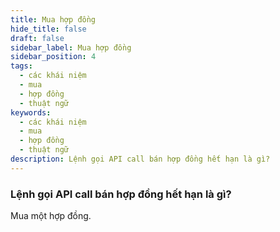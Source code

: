 ```yaml
---
title: Mua hợp đồng
hide_title: false
draft: false
sidebar_label: Mua hợp đồng
sidebar_position: 4
tags:
  - các khái niệm
  - mua
  - hợp đồng
  - thuật ngữ
keywords:
  - các khái niệm
  - mua
  - hợp đồng
  - thuật ngữ
description: Lệnh gọi API call bán hợp đồng hết hạn là gì?
---
```


### Lệnh gọi API call bán hợp đồng hết hạn là gì?

Mua một hợp đồng.
